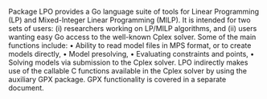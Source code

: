 Package LPO provides a Go language suite of tools for Linear Programming (LP) and Mixed-Integer Linear Programming (MILP). It is intended for two sets of users: (i) researchers working on LP/MILP algorithms, and (ii) users wanting easy Go access to the well-known Cplex solver. Some of the main functions include:
•	Ability to read model files in MPS format, or to create models directly,
•	Model presolving,
•	Evaluating constraints and points,
•	Solving models via submission to the Cplex solver.
LPO indirectly makes use of the callable C functions available in the Cplex solver by using the auxiliary GPX package. GPX functionality is covered in a separate document.
